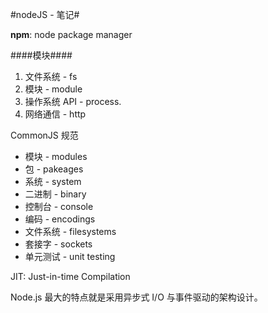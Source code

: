 #nodeJS - 笔记#

**npm**: node package manager

####模块####
1. 文件系统 - fs
2. 模块 - module
3. 操作系统 API - process.
4. 网络通信 - http

CommonJS 规范

* 模块 - modules
* 包 - pakeages
* 系统 - system
* 二进制 - binary
* 控制台 - console
* 编码 - encodings
* 文件系统 - filesystems
* 套接字 - sockets
* 单元测试 - unit testing

JIT: Just-in-time Compilation

Node.js 最大的特点就是采用异步式 I/O 与事件驱动的架构设计。

